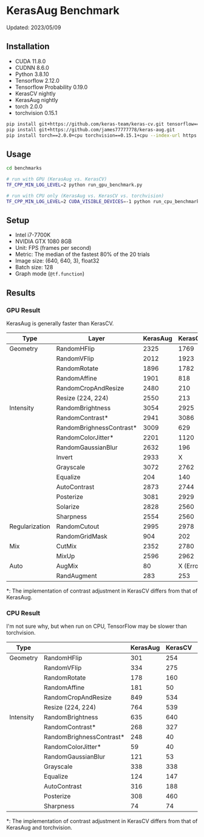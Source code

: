 # KerasAug Benchmark

Updated: 2023/05/09

## Installation

- CUDA 11.8.0
- CUDNN 8.6.0
- Python 3.8.10
- Tensorflow 2.12.0
- Tensorflow Probability 0.19.0
- KerasCV nightly
- KerasAug nightly
- torch 2.0.0
- torchvision 0.15.1

```bash
pip install git+https://github.com/keras-team/keras-cv.git tensorflow==2.12.0 tensorflow_probability==0.19.0 --upgrade
pip install git+https://github.com/james77777778/keras-aug.git
pip install torch==2.0.0+cpu torchvision==0.15.1+cpu --index-url https://download.pytorch.org/whl/cpu
```

## Usage

```bash
cd benchmarks

# run with GPU (KerasAug vs. KerasCV)
TF_CPP_MIN_LOG_LEVEL=2 python run_gpu_benchmark.py

# run with CPU only (KerasAug vs. KerasCV vs. torchvision)
TF_CPP_MIN_LOG_LEVEL=2 CUDA_VISIBLE_DEVICES=-1 python run_cpu_benchmark.py
```

## Setup

- Intel i7-7700K
- NVIDIA GTX 1080 8GB
- Unit: FPS (frames per second)
- Metric: The median of the fastest 80% of the 20 trials
- Image size: (640, 640, 3), float32
- Batch size: 128
- Graph mode (`@tf.function`)

## Results

### GPU Result

KerasAug is generally faster than KerasCV.

| Type           | Layer                     | KerasAug | KerasCV   |
|----------------|---------------------------|----------|-----------|
| Geometry       | RandomHFlip               | 2325     | 1769      |
|                | RandomVFlip               | 2012     | 1923      |
|                | RandomRotate              | 1896     | 1782      |
|                | RandomAffine              | 1901     | 818       |
|                | RandomCropAndResize       | 2480     | 210       |
|                | Resize (224, 224)         | 2550     | 213       |
| Intensity      | RandomBrightness          | 3054     | 2925      |
|                | RandomContrast\*          | 2941     | 3086      |
|                | RandomBrighnessContrast\* | 3009     | 629       |
|                | RandomColorJitter\*       | 2201     | 1120      |
|                | RandomGaussianBlur        | 2632     | 196       |
|                | Invert                    | 2933     | X         |
|                | Grayscale                 | 3072     | 2762      |
|                | Equalize                  | 204      | 140       |
|                | AutoContrast              | 2873     | 2744      |
|                | Posterize                 | 3081     | 2929      |
|                | Solarize                  | 2828     | 2560      |
|                | Sharpness                 | 2554     | 2560      |
| Regularization | RandomCutout              | 2995     | 2978      |
|                | RandomGridMask            | 904      | 202       |
| Mix            | CutMix                    | 2352     | 2780      |
|                | MixUp                     | 2596     | 2962      |
| Auto           | AugMix                    | 80       | X (Error) |
|                | RandAugment               | 283      | 253       |

\*: The implementation of contrast adjustment in KerasCV differs from that of KerasAug.

### CPU Result

I'm not sure why, but when run on CPU, TensorFlow may be slower than torchvision.

| Type      |                           | KerasAug | KerasCV | torchvision |
|-----------|---------------------------|----------|---------|-------------|
| Geometry  | RandomHFlip               | 301      | 254     | 2376        |
|           | RandomVFlip               | 334      | 275     | 2339        |
|           | RandomRotate              | 178      | 160     | 93          |
|           | RandomAffine              | 181      | 50      | 109         |
|           | RandomCropAndResize       | 849      | 534     | 1730        |
|           | Resize (224, 224)         | 764      | 539     | 2182        |
| Intensity | RandomBrightness          | 635      | 640     | 894         |
|           | RandomContrast\*          | 268      | 327     | 649         |
|           | RandomBrighnessContrast\* | 248      | 40      | 475         |
|           | RandomColorJitter\*       | 59       | 40      | 44          |
|           | RandomGaussianBlur        | 121      | 53      | 55          |
|           | Grayscale                 | 338      | 338     | 2983        |
|           | Equalize                  | 124      | 147     | 226         |
|           | AutoContrast              | 316      | 188     | 705         |
|           | Posterize                 | 308      | 460     | 899         |
|           | Sharpness                 | 74       | 74      | 167         |

\*: The implementation of contrast adjustment in KerasCV differs from that of KerasAug and torchvision.
